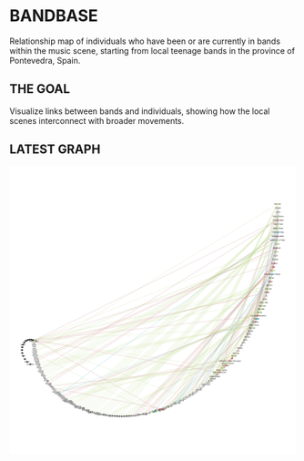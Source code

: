 # BANDBASE
Relationship map of individuals who have been or are currently in bands within the music scene, starting from local teenage bands in the province of Pontevedra, Spain.

## THE GOAL
Visualize links between bands and individuals, showing how the local scenes interconnect with broader movements.

## LATEST GRAPH
![Graph](./img/graph1.png)
